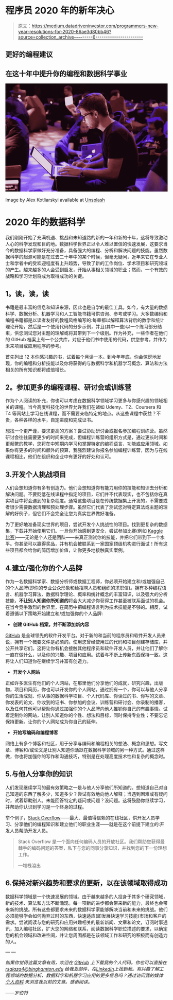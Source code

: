 # 程序员 2020 年的新年决心

> 原文：<https://medium.datadriveninvestor.com/programmers-new-year-resolutions-for-2020-86ae3d80bb46?source=collection_archive---------6----------------------->

## 更好的编程建议

## 在这十年中提升你的编程和数据科学事业

![](img/6dfd1a6c126f2e76add3237f20c0531f.png)

Image by Alex Kotliarskyi available at [Unsplash](https://unsplash.com/photos/ourQHRTE2IM)

# 2020 年的数据科学

我们刚刚开始了充满机遇、挑战和未知道路的新的一年和新的十年，这将导致激动人心的科学发现和目的地。数据科学世界正以令人难以置信的快速发展，这要求当今的数据科学家做好充分准备，具备强大的编程、分析和解决问题的技能。虽然数据科学的起源可能是在过去二十年中的某个时候，但毫无疑问，近年来它在专业人士和学者中的受欢迎程度有上升趋势，导致了新的工作岗位、学术项目和研究领域的产生。越来越多的人会受到启发，开始从事相关领域的职业；然而，一个有效的战略和学习计划将成为取得成功的关键。

## **1。读，读，读**

书籍是最丰富的信息和知识来源，因此也是自学的最佳工具。如今，有大量的数据科学、数据分析、机器学习和人工智能书籍可供咨询、参考或学习。大多数编码和编程书籍都是以读者友好的教程风格编写的:每章都以解释算法背后的数学和统计理论开始，然后是一个使用代码的分步示例，并且(其中一些)以一个练习部分结束，供您测试您对主题的理解或将其带到下一个级别。作为补充，一些作者在他们的 GitHub 档案上有一个公共库，对应于他们书中使用的代码，供您参考，并作为未来项目或应用程序的参考。

首先列出 12 本你感兴趣的书，试着每个月读一本。到今年年底，你会惊讶地发现，你的编程和分析技能以及你将获得的与数据科学和机器学习概念、算法和方法相关的所有知识都将成倍增长。

## **2。参加更多的编程课程、研讨会或训练营**

作为个人阅读的补充，你也可以考虑在数据科学领域学习更多与你感兴趣的领域相关的课程。当今高度科技化的世界允许我们在诸如 Udemy、T2、Coursera 和 T4 等网站上学习在线课程，而不需要亲临特定的地点。从这些课程中获益？不贵，各种各样的水平，自定进度和完成证书。

想找一个更严谨，要求更高的方案？尝试协助研讨会或报名参加编程训练营。虽然研讨会往往需要更少的时间来完成，但编程训练营的组织方式是，通过更长时间和更频繁的教学，您将在中短期内学习和掌握特定的编程语言、功能或应用领域。如果你有更多的时间和额外的预算，我强烈建议你报名参加编程训练营，因为与在线课程相比，他们在组织和企业中有更好的好处和认可。

## 3.开发个人挑战项目

人们会想知道你有多有创造力。他们会想知道你有能力用你的技能和知识去分析和解决问题。不要贬低在线课程中指定的项目，它们并不代表现实，也不包括你在真实项目中将会遇到的复杂程度。通常这些项目是在传统数据集上开发的，不需要或者很少需要数据清理和预处理步骤。虽然它们代表了测试您对特定算法或主题的理解的好例子，但它们不会完全让您为真实世界做好准备。

为了更好地准备现实世界的项目，尝试开发个人挑战性的项目。找到更复杂的数据集，下载并开始使用它们。一旦你开始感到更安全，尝试参加比赛(例如 [Kaggle 比赛](https://www.kaggle.com/competitions))——无论是个人还是团队——来真正测试你的技能，并把它们带到下一个水平。你甚至可以赢得奖品，并有机会被联系到一家国家顶级机构进行面试！所有这些项目都会给你的简历增加价值，让你更多地接触真实案例。

## 4.建立/强化你的个人品牌

作为一名数据科学家、数据分析师或数据工程师，你必须开始建立和/或加强自己的个人品牌(即你的专业公众形象和给招聘人员和组织的求职信)。拥有多种编程语言、机器学习算法、数据科学理论、概率和统计概念的丰富知识，以及强大的分析技能，**不让别人知道你所知道的**将会大大减少你获得工作甚至被联系面试的机会。在当今竞争激烈的世界里，在简历中把编程语言列为技术技能是不够的。相反，试着遵循以下策略开始建立和/或加强你的个人品牌:

*   **创建 GitHub 档案，并不断添加新内容**

[GitHub](https://github.com) 是全球领先的软件开发平台。对于新的和当前的程序员和软件开发人员来说，拥有一个概要文件是必须的。使用您曾经使用过的代码和项目创建存储库，并公开共享它们。这将让你有机会接触其他程序员和软件开发人员，并让他们了解你一直在做什么，以及你的兴趣、项目和应用。试着与不断上传新东西保持一致。这将让人们知道你在继续学习并富有创造力。

*   **开发个人网站**

正如许多医生有他们的个人网站，在那里他们分享他们的成就，研究兴趣，出版物，项目和简历，你也可以开发你的个人网站。通过拥有一个，你可以与他人分享你的生活成就、你从事的数据科学项目、个人代码库、你读过的书、你写的文章、你发表的论文、你收到的证书、你参加的会议、训练营和研讨会、你录制的播客，以及任何其他可以帮助你通过加强你的个人品牌向他人推销你自己的有趣事情。试着定制你的网站，让别人知道你的个性、想法和目标，同时保持专业性；不要忘记保持更新。让你的个人网站成为你自己的延伸。

*   **开始写编码和编程博客**

网络上有多个博客和社区，用于分享与编码和编程相关的想法、概念和思想。写文章、博客和/或论文是让别人知道你活跃在数据科学领域的另一种方式。通过这样做，你也将加强你的写作和沟通技巧，特别是在处理高度技术性和复杂的概念时。

## 5.与他人分享你的知识

人们发现继续学习的最有效策略之一是与他人分享他们所知道的。想知道自己对自己知道的东西了解多少，知道多少？尝试有效地向他人解释；当遇到困难或有疑问时，试着帮助别人。未能回答特定的疑问或问题？没问题。这将鼓励你继续学习，并帮助你认识到学习是一个终身的过程。

举个例子，[Stack Overflow](https://stackoverflow.com)——最大、最值得信赖的在线社区，供开发人员学习、分享他们的编程知识和建立他们的职业生涯——就是在这个前提下建立的:开发人员帮助开发人员。

> Stack Overflow 是一个面向任何编码人员的开放社区。我们帮助您获得最棘手的编码问题的答案，私下与您的同事分享知识，并找到您的下一份理想工作。
> 
> —堆栈溢出

## 6.保持对新兴趋势和要求的更新，以在该领域取得成功

数据科学领域是一个快速发展的领域。由于越来越多的人投身于其多个研究领域，新的技术、算法和方法不断涌现。每一项新的进步都会带来新的能力，最终也会带来新的挑战。所有这些都要求未来的数据科学家能够解决当前和未来的挑战。他们必须能够学会如何抛弃过时的东西，快速适应(即发展快速学习技能)市场和客户的需求。尝试阅读与您的研究和应用兴趣相关的最新新闻、文章和论文，订阅时事通讯，加入编程社区，扩大您的网络和联系，阅读数据科学职位描述的要求，以确定您的机会领域和改进空间，并让您周围都是在该领域工作和研究的积极而有创造力的人。

*— —*

*如果你觉得这篇文章有用，欢迎在* [*GitHub*](https://github.com/rsalaza4) *上下载我的个人代码。你也可以直接在 rsalaza4@binghamton.edu 给我发邮件，在*[*LinkedIn*](https://www.linkedin.com/in/roberto-salazar-reyna/)*上找到我。有兴趣了解工程领域的数据分析、数据科学和机器学习应用的更多信息吗？通过访问我的媒体* [*个人资料*](https://robertosalazarr.medium.com/) *来浏览我以前的文章。感谢阅读。*

*——罗伯特*